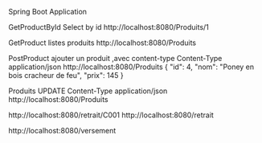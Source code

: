 Spring Boot Application

GetProductById
Select by id
http://localhost:8080/Produits/1

GetProduct
listes produits
http://localhost:8080/Produits

PostProduct
ajouter un produit ,avec content-type
Content-Type application/json
http://localhost:8080/Produits
{
	"id": 4,
	"nom": "Poney en bois cracheur de feu",
	"prix": 145
}

Produits
UPDATE
Content-Type application/json
http://localhost:8080/Produits


http://localhost:8080/retrait/C001
http://localhost:8080/retrait

http://localhost:8080/versement